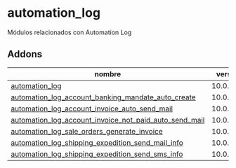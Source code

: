automation_log
=========
Módulos relacionados con Automation Log


Addons
----------------
nombre | version
--- | ---
[automation_log](automation_log/) | 10.0.1.0.0
[automation_log_account_banking_mandate_auto_create](automation_log_account_banking_mandate_auto_create/) | 10.0.1.0.0
[automation_log_account_invoice_auto_send_mail](automation_log_account_invoice_auto_send_mail/) | 10.0.1.0.0
[automation_log_account_invoice_not_paid_auto_send_mail](automation_log_account_invoice_not_paid_auto_send_mail/) | 10.0.1.0.0
[automation_log_sale_orders_generate_invoice](automation_log_sale_orders_generate_invoice/) | 10.0.1.0.0
[automation_log_shipping_expedition_send_mail_info](automation_log_shipping_expedition_send_mail_info/) | 10.0.1.0.0
[automation_log_shipping_expedition_send_sms_info](automation_log_shipping_expedition_send_sms_info/) | 10.0.1.0.0
